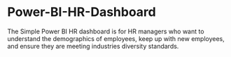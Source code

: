 # Power-BI-HR-Dashboard
The Simple Power BI HR dashboard is for HR managers who want to understand the demographics
of employees, keep up with new employees, and ensure they are meeting industries diversity
standards.
